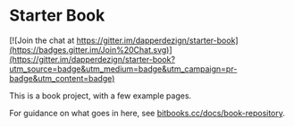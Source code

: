 # Starter Book

[![Join the chat at https://gitter.im/dapperdezign/starter-book](https://badges.gitter.im/Join%20Chat.svg)](https://gitter.im/dapperdezign/starter-book?utm_source=badge&utm_medium=badge&utm_campaign=pr-badge&utm_content=badge)

This is a book project, with a few example pages.

For guidance on what goes in here, see [bitbooks.cc/docs/book-repository](http://bitbooks.cc/docs/book-repository).